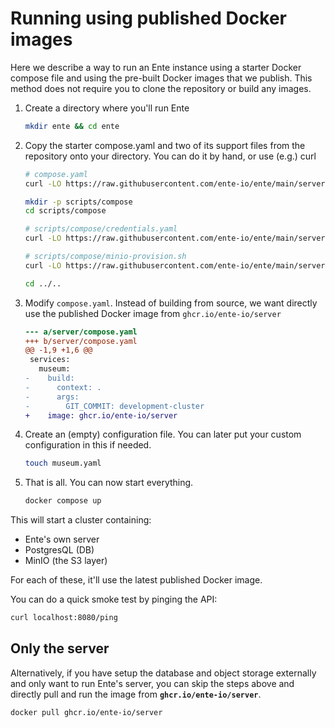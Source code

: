 # Running using published Docker images

Here we describe a way to run an Ente instance using a starter Docker compose
file and using the pre-built Docker images that we publish. This method does not
require you to clone the repository or build any images.

1. Create a directory where you'll run Ente

    ```sh
    mkdir ente && cd ente
    ```

2. Copy the starter compose.yaml and two of its support files from the
   repository onto your directory. You can do it by hand, or use (e.g.) curl

    ```sh
    # compose.yaml
    curl -LO https://raw.githubusercontent.com/ente-io/ente/main/server/compose.yaml

    mkdir -p scripts/compose
    cd scripts/compose

    # scripts/compose/credentials.yaml
    curl -LO https://raw.githubusercontent.com/ente-io/ente/main/server/scripts/compose/credentials.yaml

    # scripts/compose/minio-provision.sh
    curl -LO https://raw.githubusercontent.com/ente-io/ente/main/server/scripts/compose/minio-provision.sh

    cd ../..
    ```

3. Modify `compose.yaml`. Instead of building from source, we want directly use
   the published Docker image from `ghcr.io/ente-io/server`

    ```diff
    --- a/server/compose.yaml
    +++ b/server/compose.yaml
    @@ -1,9 +1,6 @@
     services:
       museum:
    -    build:
    -      context: .
    -      args:
    -        GIT_COMMIT: development-cluster
    +    image: ghcr.io/ente-io/server
    ```

4. Create an (empty) configuration file. You can later put your custom
   configuration in this if needed.

   ```sh
   touch museum.yaml
   ```

5. That is all. You can now start everything.

   ```sh
   docker compose up
   ```

This will start a cluster containing:

* Ente's own server
* PostgresQL (DB)
* MinIO (the S3 layer)

For each of these, it'll use the latest published Docker image.

You can do a quick smoke test by pinging the API:

```sh
curl localhost:8080/ping
```

## Only the server

Alternatively, if you have setup the database and object storage externally and
only want to run Ente's server, you can skip the steps above and directly pull
and run the image from **`ghcr.io/ente-io/server`**.

```sh
docker pull ghcr.io/ente-io/server
```
